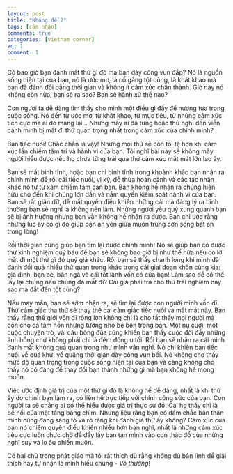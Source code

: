 ```yaml
---
layout: post
title: "Không đề 2"
tags: [cảm nhận]
comments: true
categories: [vietnam corner]
vn: 1
comment: 1
---
```


Có bao giờ bạn đánh mất thứ gì đó mà bạn dày công vun đắp? Nó là nguồn sống hiện tại của bạn, nó là ước mơ, là cố gắng tột cùng, là khát khao mà bạn đã đánh đổi bằng thời gian và không ít cảm xúc chân thành. Giờ này nó không còn nữa, bạn sẽ ra sao? Bạn sẽ hành xử thế nào?

Con người ta dễ dàng tìm thấy cho mình một điều gì đấy để nương tựa trong cuộc sống. Nó đến từ ước mơ, từ khát khao, từ mục tiêu, từ những cảm xúc tích cực mà ai đó mang lại... Nhưng mấy ai đã từng hoặc thử nghĩ đến viễn cảnh mình bị mất đi thứ quan trọng nhất trong cảm xúc của chính mình? 

Bạn tiếc nuối! Chắc chắn là vậy! Nhưng mọi thứ sẽ còn tồi tệ hơn khi cảm xúc lấn chiếm tâm trí và hành vi của bạn. Tôi nghĩ bài này sẽ không mấy người hiểu được nếu họ chưa từng trải qua thứ cảm xúc mất mát lớn lao ấy. 

Bạn sẽ mất bình tĩnh, hoặc bạn chỉ bình tĩnh trong khoảnh khắc bạn nhận ra chính mình để rồi cái tiếc nuối, vị kỷ, đỗ thừa hoàn cảnh và các tác nhân khác nó từ từ xâm chiếm tâm can bạn. Bạn không hề nhận ra chúng hiện hữu cho đến khi chúng lớn dần và nắm quyền kiểm soát hành vi của bạn. Bạn sẽ rất giận dữ, dễ mất quyền điều khiển những cái mà đáng lý ra bình thường bạn sẽ nghĩ là không nên làm. Những người yêu quý xung quanh bạn sẽ bị ảnh hưởng nhưng bạn vẫn không hề nhận ra được. Bạn chỉ ước rằng những lúc ấy có gì đó giúp bạn an yên giữa muôn trùng cơn sóng bất an trong lòng!

Rồi thời gian cũng giúp bạn tìm lại được chính mình! Nó sẽ giúp bạn có được thứ kinh nghiệm quý báu để bạn sẽ không bao giờ bị như thế nữa nếu có lỡ mất đi một thứ gì đó quý giá khác. Rồi bạn sẽ thấy chạnh lòng khi mình đã đánh đổi quá nhiều thứ quan trọng khác trong cái giai đoạn khốn cùng kia: gia đình, bạn bè, bản ngã và cái tốt lành vốn có của bạn! Làm sao để có thể lấy lại chúng nếu chúng đã mất đi? Cái giá phải trả cho thứ trải nghiệm này sao mà đắt đến tột cùng?

Nếu may mắn, bạn sẽ sớm nhận ra, sẽ tìm lại được con người mình vốn dĩ. Thứ cảm giác tha thứ sẽ thay thế cái cảm giác tiếc nuối và mất mát này. Bạn thấy rằng thế giới vốn dĩ rộng lớn không chỉ là cho tất thảy mọi người mà còn cho cả tâm hồn những tưởng nhỏ bé bên trong bạn. Một nụ cười, một cuộc chuyện trò, vài câu bông đùa cũng khiến bạn thấy cuộc đời đầy những ánh hồng chứ không phải chỉ là đêm đông u tối. Rồi bạn sẽ nhận ra cái mình đánh mất không quá quan trọng như mình vẫn nghĩ. Nó chỉ khiến bạn tiếc nuối về quá khứ, về quãng thời gian dày công vun bồi. Nó không cho thấy mức độ quan trọng trong cuộc sống hiện tại của bạn và càng không cho thấy nó có đáng để thay đổi bạn thành những gì mà bạn không hề mong muốn.

Việc ước định giá trị của một thứ gì đó là không hề dễ dàng, nhất là khi thứ ấy do chính bạn làm ra, có liên hệ trực tiếp với chính công sức của bạn. Con người ta sẽ chẳng ai có thể hiểu được giá trị thực sự đó. Cái họ thấy chỉ là bề nổi của một tảng băng chìm. Nhưng liệu rằng bạn có dám chắc bản thân mình cũng đang sáng tỏ và rõ ràng khi đánh giá thứ ấy không? Cảm xúc của bạn nó chiếm quyền điều khiển nhiều hơn bạn nghĩ, nhất là những cảm xúc tiêu cực luôn chực chờ để đẩy lấy bạn tan mình vào cơn thác đổ của những nghĩ suy và lo âu phiền muộn.

Có hai chữ trong phật giáo mà tôi rất thích dù rằng không đủ bản lĩnh để giải thích hay tự nhận là mình hiểu chúng - *Vô thường*!